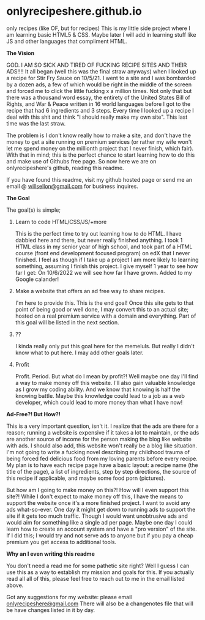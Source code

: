 # onlyrecipeshere.github.io
only recipes (like OF, but for recipes)
This is my little side project where I am learning basic HTML5 & CSS. Maybe later I will add in learning stuff like JS and other languages that compliment HTML.

**The Vision**

GOD. I AM SO SICK AND TIRED OF FUCKING RECIPE SITES AND THEIR ADS!!!! 
It all began (well this was the final straw anyways) when I looked up a recipe for Stir Fry Sauce on 10/5/21. I went to a site and I was bombarded by a dozen ads, a few of 
which would be right in the middle of the screen and forced me to click the little fucking x a million times. Not only that but there was a thousand word essay, the entirety of 
the United States Bill of Rights, and War & Peace written in 16 world languages before I got to the recipe that had 6 ingredients and 3 steps. Every time I looked up a recipe I 
deal with this shit and think "I should really make my own site". This last time was the last straw.

The problem is I don't know really how to make a site, and don't have the money to get a site running on premium services (or rather my wife won't let me spend money on the millionth
project that I never finish, which fair). With that in mind; this is the perfect chance to start learning how to do this and make use of Githubs free page. So now here we are 
on onlyrecipeshere's github, reading this readme. 

If you have found this readme, visit my github hosted page or send me an email @ willsellon@gmail.com for business inquires.

**The Goal**

The goal(s) is simple; 
1. Learn to code HTML/CSS/JS/+more

   This is the perfect time to try out learning how to do HTML. I have dabbled here and there, but never really finished anything. I took 1 HTML class in my senior year of high
   school, and took part of a HTML course (front end development focused program) on edX that I never finished. I feel as though if I take up a project I am more likely to 
   learning something, assuming I finish this project. I give myself 1 year to see how far I get: On 10/6/2022 we will see how far I have grown. Added to my Google calander! 

2. Make a website that offers an ad free way to share recipes.
 
   I'm here to provide this. This is the end goal! Once this site gets to that point of being good or well done, I may convert this to an actual site; hosted on a real premium 
   service with a domain and everything. Part of this goal will be listed in the next section.
3. ??

   I kinda really only put this goal here for the memeluls. But really I didn't know what to put here. I may add other goals later.
4. Profit

   Profit. Period. But what do I mean by profit?! Well maybe one day I'll find a way to make money off this website. I'll also gain valuable knowledge as I grow my coding ability. 
   And we know that knowing is half the knowing battle. Maybe this knowledge could lead to a job as a web developer, which could lead to more money than what I have now!
   
**Ad-Free?! But How?!**

This is a very important question, isn't it. I realize that the ads are there for a reason; running a website is expensive if it takes a lot to maintain, or the ads are another 
source of income for the person making the blog like website with ads. I should also add, this website won't really be a blog like situation. I'm not going to write a fucking
novel describing my childhood trauma of being forced fed delicious food from my loving parents before every recipe. My plan is to have each recipe page have a basic layout: a
recipe name (the title of the page), a list of ingredients, step by step directions, the source of this recipe if applicable, and maybe some food porn (pictures). 

But how am I going to make money on this?! How will I even support this site?! While I don't expect to make money off this, I have the means to support the website once it's a more finished project. I want to avoid any ads what-so-ever. One day it might get down to running ads to support the site if it gets too much traffic. Though I would want unobtrusive ads and would aim for something like a single ad per page. Maybe one day I could learn how to create an account system and have a "pro version" of the site. If I did this; I would try and not serve ads to anyone but if you pay a cheap premium you get access to additional tools. 


**Why an I even writing this readme**

You don't need a read me for some pathetic site right? Well I guess I can use this as a way to establish my mission and goals for this. If you actually read all all of this, please feel free to reach out to me in the email listed above.

Got any suggestions for my website: please email onlyrecipeshere@gmail.com
There will also be a changenotes file that will be have changes listed in it by day.
